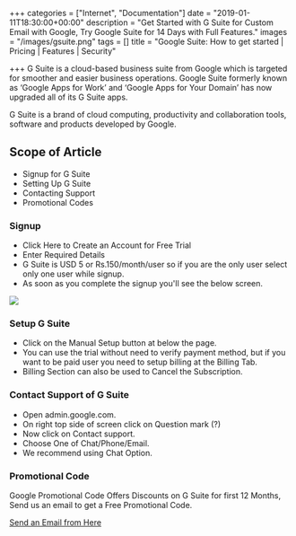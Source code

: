 +++
categories = ["Internet", "Documentation"]
date = "2019-01-11T18:30:00+00:00"
description = "Get Started with G Suite for Custom Email with Google, Try Google Suite for 14 Days with Full Features."
images = "/images/gsuite.png"
tags = []
title = "Google Suite: How to get started | Pricing | Features | Security"

+++
G Suite is a cloud-based business suite from Google which is targeted for smoother and easier business operations. Google Suite formerly known as ‘Google Apps for Work’ and ‘Google Apps for Your Domain’ has now upgraded all of its G Suite apps.

G Suite is a brand of cloud computing, productivity and collaboration tools, software and products developed by Google.

## Scope of Article

* Signup for G Suite
* Setting Up G Suite
* Contacting Support
* Promotional Codes

### Signup

* Click Here to Create an Account for Free Trial
* Enter Required Details
* G Suite is USD 5 or Rs.150/month/user so if you are the only user select only one user while signup.
* As soon as you complete the signup you'll see the below screen.

![](/images/gsuite-signup-completed.PNG)

### Setup G Suite

* Click on the Manual Setup button at below the page.
* You can use the trial without need to verify payment method, but if you want to be paid user you need to setup billing at the Billing Tab.
* Billing Section can also be used to Cancel the Subscription.

### Contact Support of G Suite

* Open admin.google.com.
* On right top side of screen click on Question mark (?)
* Now click on Contact support.
* Choose One of Chat/Phone/Email.
* We recommend using Chat Option.

### Promotional Code

Google Promotional Code Offers Discounts on G Suite for first 12 Months, Send us an email to get a Free Promotional Code.

[Send an Email from Here](https://support.hashhackers.com)